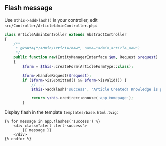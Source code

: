 ## Flash message

Use `$this->addFlash()` in your controller, edit `src/Controller/ArticleAdminController.php`:

```php
class ArticleAdminController extends AbstractController
{
    /**
     * @Route("/admin/article/new", name="admin_article_new")
     */
    public function new(EntityManagerInterface $em, Request $request)
    {
        $form = $this->createForm(ArticleFormType::class);

        $form->handleRequest($request);
        if ($form->isSubmitted() && $form->isValid()) {
            // ...
            $this->addFlash('success', 'Article Created! Knowledge is power!');

            return $this->redirectToRoute('app_homepage');
        }
```

Display flash in the template `templates/base.html.twig`:

```
{% for message in app.flashes('success') %}
    <div class="alert alert-success">
        {{ message }}
    </div>
{% endfor %}
```
